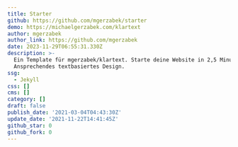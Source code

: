 ```yaml
---
title: Starter
github: https://github.com/mgerzabek/starter
demo: https://michaelgerzabek.com/klartext
author: mgerzabek
author_link: https://github.com/mgerzabek
date: 2023-11-29T06:55:31.330Z
description: >-
  Ein Template für mgerzabek/klartext. Starte deine Website in 2,5 Minuten.
  Ansprechendes textbasiertes Design.
ssg:
  - Jekyll
css: []
cms: []
category: []
draft: false
publish_date: '2021-03-04T04:43:30Z'
update_date: '2021-11-22T14:41:45Z'
github_star: 0
github_fork: 0
---
```

